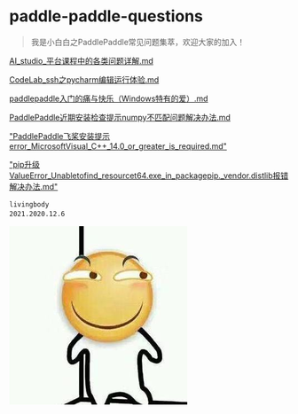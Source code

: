 # paddle-paddle-questions
>我是小白白之PaddlePaddle常见问题集萃，欢迎大家的加入！

[AI_studio_平台课程中的各类问题详解.md](AI_studio_平台课程中的各类问题详解.md)

[CodeLab_ssh之pycharm编辑运行体验.md](CodeLab_ssh之pycharm编辑运行体验.md)

[paddlepaddle入门的痛与快乐（Windows特有的爱）.md](paddlepaddle入门的痛与快乐（Windows特有的爱）.md)

[PaddlePaddle近期安装检查提示numpy不匹配问题解决办法.md](PaddlePaddle近期安装检查提示numpy不匹配问题解决办法.md)

["PaddlePaddle飞桨安装提示error_MicrosoftVisual_C++_14.0_or_greater_is_required.md"]("PaddlePaddle飞桨安装提示error_MicrosoftVisual_C++_14.0_or_greater_is_required.md")

["pip升级ValueError_Unabletofind_resourcet64.exe_in_packagepip._vendor.distlib报错解决办法.md"]("pip升级ValueError_Unabletofind_resourcet64.exe_in_packagepip._vendor.distlib报错解决办法.md")



```bash
livingbody
2021.2020.12.6
```
![img/1.jpg](img/1.jpg)







